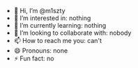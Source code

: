 - 👋 Hi, I’m @m1szty
- 👀 I’m interested in: nothing
- 🌱 I’m currently learning: nothing
- 💞️ I’m looking to collaborate with: nobody
- 📫 How to reach me you: can't
- 😄 Pronouns: none
- ⚡ Fun fact: no

<!---
m1szty/m1szty is a ✨ special ✨ repository because its `README.md` (this file) appears on your GitHub profile.
You can click the Preview link to take a look at your changes.
--->
